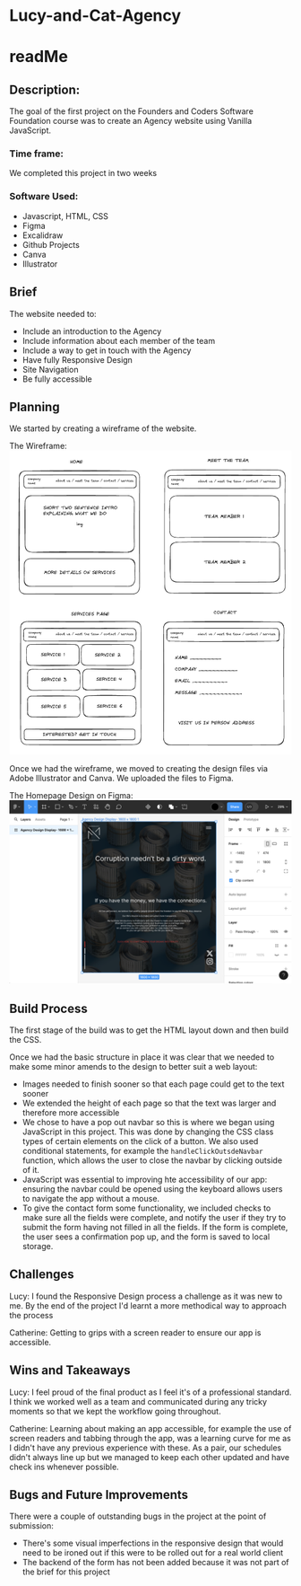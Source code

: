 # Lucy-and-Cat-Agency
# readMe

## Description:

The goal of the first project on the Founders and Coders Software Foundation course was to create an Agency website using Vanilla JavaScript. 

### Time frame:

We completed this project in two weeks

### Software Used:

- Javascript, HTML, CSS
- Figma
- Excalidraw
- Github Projects 
- Canva
- Illustrator

## Brief

The website needed to: 

- Include an introduction to the Agency
- Include information about each member of the team
- Include a way to get in touch with the Agency
- Have fully Responsive Design
- Site Navigation
- Be fully accessible 

## Planning

We started by creating a wireframe of the website.

The Wireframe:
![](img/WireframeforAgency.png) 

Once we had the wireframe, we moved to creating the design files via Adobe Illustrator and Canva. We uploaded the files to Figma. 

The Homepage Design on Figma:
![](img/FigmaDesignFile.png)

## Build Process
The first stage of the build was to get the HTML layout down and then build the CSS. 

Once we had the basic structure in place it was clear that we needed to make some minor amends to the design to better suit a web layout: 

- Images needed to finish sooner so that each page could get to the text sooner
- We extended the height of each page so that the text was larger and therefore more accessible
- We chose to have a pop out navbar so this is where we began using JavaScript in this project. This was done by changing the CSS class types of certain elements on the click of a button. We also used conditional statements, for example the `handleClickOutsdeNavbar` function, which allows the user to close the navbar by clicking outside of it. 
- JavaScript was essential to improving hte accessibility of our app: ensuring the navbar could be opened using the keyboard allows users to navigate the app without a mouse. 
- To give the contact form some functionality, we included checks to make sure all the fields were complete, and notify the user if they try to submit the form having not filled in all the fields. If the form is complete, the user sees a confirmation pop up, and the form is saved to local storage. 

## Challenges

Lucy: I found the Responsive Design process a challenge as it was new to me. By the end of the project I'd learnt a more methodical way to approach the process 

Catherine: Getting to grips with a screen reader to ensure our app is accessible. 


## Wins and Takeaways

Lucy: I feel proud of the final product as I feel it's of a professional standard. I think we worked well as a team and communicated during any tricky moments so that we kept the workflow going throughout.

Catherine: Learning about making an app accessible, for example the use of screen readers and tabbing through the app, was a learning curve for me as I didn't have any previous experience with these. As a pair, our schedules didn't always line up but we managed to keep each other updated and have check ins whenever possible. 


## Bugs and Future Improvements

There were a couple of outstanding bugs in the project at the point of submission:
- There's some visual imperfections in the responsive design that would need to be ironed out if this were to be rolled out for a real world client
- The backend of the form has not been added because it was not part of the brief for this project


